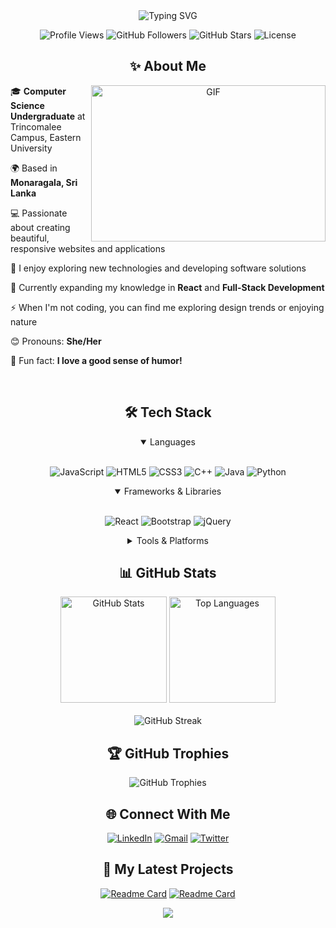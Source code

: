 <div align="center">
  <img src="https://readme-typing-svg.herokuapp.com?font=Fira+Code&size=32&duration=3000&pause=1000&color=F7F7F7&center=true&vCenter=true&width=600&lines=Hi+there%2C+I'm+Madhushika+%F0%9F%91%8B;Web+Developer;Computer+Science+Student;Creative+Problem+Solver" alt="Typing SVG" />
</div>

<p align="center">
  <img src="https://komarev.com/ghpvc/?username=madhushika99&style=for-the-badge&color=blueviolet" alt="Profile Views" />
  <img src="https://img.shields.io/github/followers/madhushika99?style=for-the-badge&logo=github&logoColor=white&color=blueviolet" alt="GitHub Followers" />
  <img src="https://img.shields.io/github/stars/madhushika99?style=for-the-badge&logo=github&logoColor=white&color=blueviolet" alt="GitHub Stars" />
  <img src="https://img.shields.io/badge/License-MIT-blueviolet?style=for-the-badge" alt="License" />
</p>

<!-- About Me Section -->
<h2 align="center">✨ About Me</h2>
<div align="center">
  <img align="right" height="250" width="375" alt="GIF" src="https://github.com/abhisheknaiidu/abhisheknaiidu/blob/master/code.gif?raw=true" />
</div>

🎓 **Computer Science Undergraduate** at Trincomalee Campus, Eastern University

🌍 Based in **Monaragala, Sri Lanka**

💻 Passionate about creating beautiful, responsive websites and applications

👀 I enjoy exploring new technologies and developing software solutions

🌱 Currently expanding my knowledge in **React** and **Full-Stack Development**

⚡ When I'm not coding, you can find me exploring design trends or enjoying nature

😊 Pronouns: **She/Her**

🎉 Fun fact: **I love a good sense of humor!**

<br clear="right"/>

<!-- Tech Stack Section -->
<h2 align="center">🛠️ Tech Stack</h2>

<details open>
<summary align="center">Languages</summary>
<br>
<p align="center">
  <img src="https://img.shields.io/badge/JavaScript-F7DF1E?style=for-the-badge&logo=javascript&logoColor=black" alt="JavaScript" />
  <img src="https://img.shields.io/badge/HTML5-E34F26?style=for-the-badge&logo=html5&logoColor=white" alt="HTML5" />
  <img src="https://img.shields.io/badge/CSS3-1572B6?style=for-the-badge&logo=css3&logoColor=white" alt="CSS3" />
  <img src="https://img.shields.io/badge/C++-00599C?style=for-the-badge&logo=c%2B%2B&logoColor=white" alt="C++" />
  <img src="https://img.shields.io/badge/Java-ED8B00?style=for-the-badge&logo=java&logoColor=white" alt="Java" />
  <img src="https://img.shields.io/badge/Python-3776AB?style=for-the-badge&logo=python&logoColor=white" alt="Python" />
</p>
</details>

<details open>
<summary align="center">Frameworks & Libraries</summary>
<br>
<p align="center">
  <img src="https://img.shields.io/badge/React-20232A?style=for-the-badge&logo=react&logoColor=61DAFB" alt="React" />
  <img src="https://img.shields.io/badge/Bootstrap-563D7C?style=for-the-badge&logo=bootstrap&logoColor=white" alt="Bootstrap" />
  <img src="https://img.shields.io/badge/jQuery-0769AD?style=for-the-badge&logo=jquery&logoColor=white" alt="jQuery" />
</p>
</details>

<details>
<summary align="center">Tools & Platforms</summary>
<br>
<p align="center">
  <img src="https://img.shields.io/badge/Git-F05032?style=for-the-badge&logo=git&logoColor=white" alt="Git" />
  <img src="https://img.shields.io/badge/GitHub-100000?style=for-the-badge&logo=github&logoColor=white" alt="GitHub" />
  <img src="https://img.shields.io/badge/VS_Code-007ACC?style=for-the-badge&logo=visual-studio-code&logoColor=white" alt="VS Code" />
  <img src="https://img.shields.io/badge/Figma-F24E1E?style=for-the-badge&logo=figma&logoColor=white" alt="Figma" />
</p>
</details>

<!-- GitHub Stats Section -->
<h2 align="center">📊 GitHub Stats</h2>

<div align="center">
  <img src="https://github-readme-stats.vercel.app/api?username=madhushika99&show_icons=true&theme=radical&hide_border=true&count_private=true" height="170" alt="GitHub Stats" />
  <img src="https://github-readme-stats.vercel.app/api/top-langs/?username=madhushika99&layout=compact&theme=radical&hide_border=true" height="170" alt="Top Languages" />
</div>
<br>
<div align="center">
  <img src="https://github-readme-streak-stats.herokuapp.com/?user=madhushika99&theme=radical&hide_border=true" alt="GitHub Streak" />
</div>

<!-- GitHub Trophies -->
<h2 align="center">🏆 GitHub Trophies</h2>
<div align="center">
  <img src="https://github-profile-trophy.vercel.app/?username=madhushika99&theme=radical&no-frame=true&no-bg=false&margin-w=4" alt="GitHub Trophies" />
</div>

<!-- Connect with me -->
<h2 align="center">🌐 Connect With Me</h2>
<p align="center">
  <a href="https://linkedin.com/in/YOUR_LINKEDIN_PROFILE"><img src="https://img.shields.io/badge/LinkedIn-0077B5?style=for-the-badge&logo=linkedin&logoColor=white" alt="LinkedIn" /></a>
  <a href="mailto:YOUR_EMAIL@gmail.com"><img src="https://img.shields.io/badge/Gmail-D14836?style=for-the-badge&logo=gmail&logoColor=white" alt="Gmail" /></a>
  <a href="https://twitter.com/YOUR_TWITTER_HANDLE"><img src="https://img.shields.io/badge/Twitter-1DA1F2?style=for-the-badge&logo=twitter&logoColor=white" alt="Twitter" /></a>
</p>

<!-- Recent Work -->
<h2 align="center">🔭 My Latest Projects</h2>
<div align="center">
  
[![Readme Card](https://github-readme-stats.vercel.app/api/pin/?username=madhushika99&repo=REPO_NAME_1&theme=radical&hide_border=true)](https://github.com/madhushika99/REPO_NAME_1)
[![Readme Card](https://github-readme-stats.vercel.app/api/pin/?username=madhushika99&repo=REPO_NAME_2&theme=radical&hide_border=true)](https://github.com/madhushika99/REPO_NAME_2)

</div>

<div align="center">
  <img src="https://capsule-render.vercel.app/api?type=waving&color=gradient&height=100&section=footer" />
</div>
